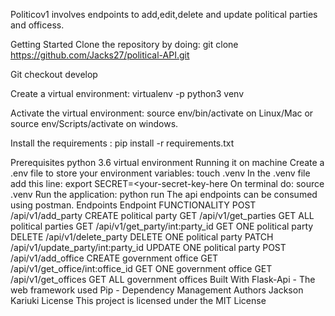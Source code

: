 Politicov1 involves endpoints to add,edit,delete and update political parties and officess.

Getting Started
Clone the repository by doing: git clone https://github.com/Jacks27/political-API.git

Git checkout develop

Create a virtual environment: virtualenv -p python3 venv

Activate the virtual environment: source env/bin/activate on Linux/Mac or source env/Scripts/activate on windows.

Install the requirements : pip install -r requirements.txt

Prerequisites
python 3.6
virtual environment
Running it on machine
Create a .env file to store your environment variables: touch .venv
In the .venv file add this line: export SECRET=<your-secret-key-here
On terminal do: source .venv
Run the application: python run
The api endpoints can be consumed using postman.
Endpoints
Endpoint	FUNCTIONALITY
POST /api/v1/add_party	CREATE political party
GET /api/v1/get_parties	GET ALL political parties
GET /api/v1/get_party/int:party_id	GET ONE political party
DELETE /api/v1/delete_party	DELETE ONE political party
PATCH /api/v1/update_party/int:party_id	UPDATE ONE political party
POST /api/v1/add_office	CREATE government office
GET /api/v1/get_office/int:office_id	GET ONE government office
GET /api/v1/get_offices	GET ALL government offices
Built With
Flask-Api - The web framework used
Pip - Dependency Management
Authors
Jackson Kariuki
License
This project is licensed under the MIT License
